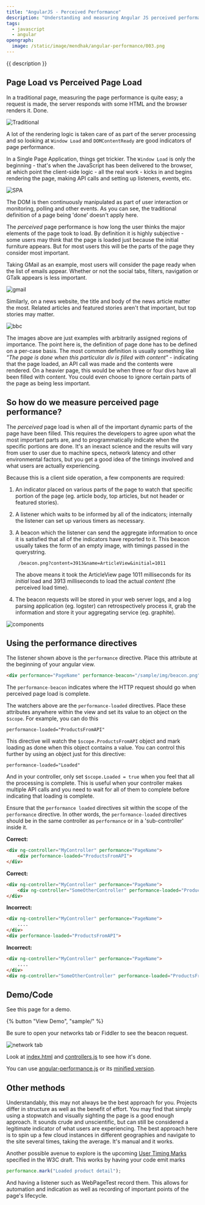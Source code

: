 ```yaml
---
title: "AngularJS - Perceived Performance"
description: "Understanding and measuring Angular JS perceived performance"
tags:
  - javascript
  - angular
opengraph:
  image: /static/image/mendhak/angular-performance/003.png  
---
```


{{ description }} 



## Page Load vs Perceived Page Load


In a traditional page, measuring the page performance is quite easy; a request is made, the server responds with some HTML and the browser renders it.  Done.

![Traditional](/static/image/mendhak/angular-performance/001.png)

A lot of the rendering logic is taken care of as part of the server processing and so looking at `Window Load` and `DOMContentReady` are good indicators of page performance.

In a Single Page Application, things get trickier.  The `Window Load` is only the beginning - that's when the JavaScript has been delivered to the browser, at which point the client-side logic - all the real work - kicks in and begins rendering the page, making API calls and setting up listeners, events, etc.

![SPA](/static/image/mendhak/angular-performance/002.png)

The DOM is then continuously manipulated as part of user interaction or monitoring, polling and other events. As you can see, the traditional definition of a page being 'done' doesn't apply here.

The *perceived* page performance is how long the user thinks the major elements of the page took to load. By definition it is highly subjective - some users may think that the page is loaded just because the initial furniture appears.  But for most users this will be the parts of the page they consider most important.  

Taking GMail as an example, most users will consider the page ready when the list of emails appear.  Whether or not the social tabs, filters, navigation or GTalk appears is less important.  

![gmail](/static/image/mendhak/angular-performance/003.png)

Similarly, on a news website, the title and body of the news article matter the most.  Related articles and featured stories aren't that important, but top stories may matter.

![bbc](/static/image/mendhak/angular-performance/004.png)

The images above are just examples with arbitrarily assigned regions of importance.  The point here is, the definition of page done has to be defined on a per-case basis.  The most common definition is usually something like *"The page is done when this particular div is filled with content"* - indicating that the page loaded, an API call was made and the contents were rendered. On a heavier page, this would be when three or four divs have all been filled with content.  You could even choose to ignore certain parts of the page as being less important.


## So how do we measure perceived page performance?

The *perceived* page load is when all of the important dynamic parts of the page have been filled.  This requires the developers to agree upon what the most important parts are, and to programmatically indicate when the specific portions are done.  It's an inexact science and the results will vary from user to user due to machine specs, network latency and other environmental factors, but you get a good idea of the timings involved and what users are actually experiencing.  

Because this is a client side operation, a few components are required:

1. An indicator placed on various parts of the page to watch that specific portion of the page (eg. article body, top articles, but not header or featured stories).
2. A listener which waits to be informed by all of the indicators; internally the listener can set up various timers as necessary.
3. A beacon which the listener can send the aggregate information to once it is satisfied that all of the indicators have reported to it.  This beacon usually takes the form of an empty image, with timings passed in the querystring.

        /beacon.png?content=3913&name=ArticleView&initial=1011
    
    The above means it took the ArticleView page 1011 milliseconds for its *initial* load and 3913 milliseconds to load the actual *content* (the perceived load time).

4. The beacon requests will be stored in your web server logs, and a log parsing application (eg. logster) can retrospectively process it, grab the information and store it your aggregating service (eg. graphite).


![components](/static/image/mendhak/angular-performance/005.png)


## Using the performance directives

The listener shown above is the `performance` directive.  Place this attribute at the beginning of your angular view.  

```html
<div performance="PageName" performance-beacon="/sample/img/beacon.png">
```    
    
The `performance-beacon` indicates where the HTTP request should go when perceived page load is complete.

The watchers above are the `performance-loaded` directives.  Place these attributes anywhere within the view and set its value to an object on the `$scope`.  For example, you can do this

    performance-loaded="ProductsFromAPI"
    
This directive will watch the `$scope.ProductsFromAPI` object and mark loading as done when this object contains a value.  You can control this further by using an object just for this directive:

    performance-loaded="Loaded"
    
And in your controller, only set `$scope.Loaded = true` when you feel that all the processing is complete.  This is useful when your controller makes multiple API calls and you need to wait for all of them to complete before indicating that loading is complete.

 
Ensure that the `performance loaded` directives sit within the scope of the `performance` directive.  In other words, the `performance-loaded` directives should be in the same controller as `performance` or in a 'sub-controller' inside it.  

**Correct:**

```html
<div ng-controller="MyController" performance="PageName">
    <div performance-loaded="ProductsFromAPI">
</div>
```    
    
**Correct:**

```html
<div ng-controller="MyController" performance="PageName">
    <div ng-controller="SomeOtherController" performance-loaded="ProductsFromAPI">
</div>
```

**Incorrect:**

```html
<div ng-controller="MyController" performance="PageName">
    ....
</div>
<div performance-loaded="ProductsFromAPI">
```

**Incorrect:**

```html
<div ng-controller="MyController" performance="PageName">
    ....
</div>
<div ng-controller="SomeOtherController" performance-loaded="ProductsFromAPI">
```


## Demo/Code

See this page for a demo.  

{% button "View Demo", "sample/" %}

Be sure to open your networks tab or Fiddler to see the beacon request.

![network tab](/static/image/mendhak/angular-performance/006.png)

Look at [index.html](https://github.com/mendhak/angular-performance/blob/master/sample/index.html) and [controllers.js](https://github.com/mendhak/angular-performance/blob/master/sample/js/controllers.js) to see how it's done.

You can use [angular-performance.js](https://raw.github.com/mendhak/angular-performance/master/src/angular-performance.js) or its [minified version](https://raw.github.com/mendhak/angular-performance/master/build/angular-performance.min.js).


## Other methods
Understandably, this may not always be the best approach for you. Projects differ in structure as well as the benefit of effort. You may find that simply using a stopwatch and visually sighting the page is a good enough approach. It sounds crude and unscientific, but can still be considered a legitimate indicator of what users are experiencing. The best approach here is to spin up a few cloud instances in different geographies and navigate to the site several times, taking the average. It's manual and it works.

Another possible avenue to explore is the upcoming [User Timing Marks](http://www.w3.org/TR/user-timing/) specified in the W3C draft. This works by having your code emit marks

```javascript
performance.mark("Loaded product detail");
```    

And having a listener such as WebPageTest record them. This allows for automation and indication as well as recording of important points of the page's lifecycle.

